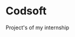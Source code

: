 # Codsoft
Project's of my internship 
                                                                                                                 

